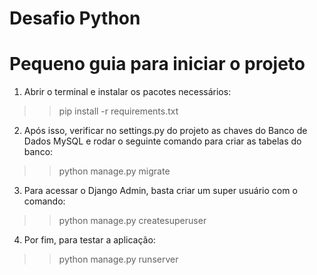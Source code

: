 # Desafio Python

Pequeno guia para iniciar o projeto
====================

1) Abrir o terminal e instalar os pacotes necessários:
>> pip install -r requirements.txt

2) Após isso, verificar no settings.py do projeto as chaves do Banco de Dados MySQL e rodar o seguinte comando
para criar as tabelas do banco:
>> python manage.py migrate

3) Para acessar o Django Admin, basta criar um super usuário com o comando:
>>python manage.py createsuperuser

4) Por fim, para testar a aplicação:
>> python manage.py runserver
